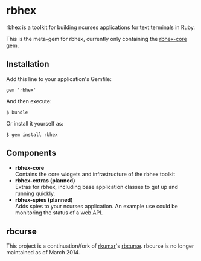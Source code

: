 # rbhex

rbhex is a toolkit for building ncurses applications for text terminals in Ruby.

This is the meta-gem for rbhex, currently only containing the [rbhex-core][1] gem.

## Installation

Add this line to your application's Gemfile:

    gem 'rbhex'

And then execute:

    $ bundle

Or install it yourself as:

    $ gem install rbhex

## Components
* **rbhex-core**  
  Contains the core widgets and infrastructure of the rbhex toolkit
* **rbhex-extras (planned)**  
  Extras for rbhex, including base application classes to get up and running
  quickly. 
* **rbhex-spies (planned)**  
  Adds spies to your ncurses application. An example use could be
  monitoring the status of a web API. 

## rbcurse

This project is a continuation/fork of [rkumar](https://github.com/rkumar)'s [rbcurse](https://github.com/rkumar/rbcurse-core). 
rbcurse is no longer maintained as of March 2014.

[1]: https://github.com/ChrisArcand/rbhex-core
